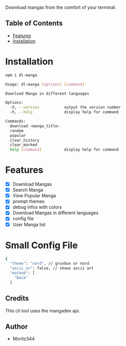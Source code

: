 Download mangas from the comfort of your terminal.

## Table of Contents

- [Features](#features)
- [Installation](#installation)

# Installation
```bash
npm i dl-manga
```

```bash
Usage: dl-manga [options] [command]

Download Manga in different languages

Options:
  -V, --version           output the version number
  -h, --help              display help for command

Commands:
  download <manga_title>
  random
  popular
  clear_history
  clear_marked
  help [command]          display help for command
```

# Features
- [x] Download Mangas
- [x] Search Manga
- [x] View Popular Manga  
- [x] prompt themes
- [x] debug infos with colors
- [x] Download Mangas in different languages
- [x] config file
- [x] User Manga list

# Small Config File

```bash
{
  "theme": "nord", // gruvbox or nord
  "ascii_on": false, // shows ascii art
  "marked": [ 
    "Back"
  ]
```


## Credits
This cli tool uses the mangadex api.

## Author
- Moritz344
